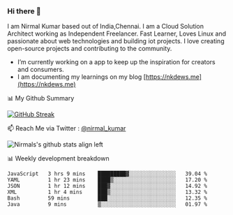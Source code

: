 ### Hi there 👋

 I am Nirmal Kumar based out of India,Chennai. I am a Cloud Solution Architect working as Independent Freelancer. Fast Learner, Loves Linux and passionate about web technologies and building iot projects. I love creating open-source projects and contributing to the community.

- I’m currently working on a app to keep up the inspiration for creators and consumers.
- I am documenting my learnings on my blog [https://nkdews.me](https://nkdews.me)


📊 My Github Summary

[![GitHub Streak](https://github-readme-streak-stats.herokuapp.com?user=nk-gears&theme=dark&hide_border=true&date_format=M%20j%5B%2C%20Y%5D)](https://git.io/streak-stats)


📫 Reach Me via  Twitter : [@nirmal_kumar](https://twitter.com/nirmal_kumar)

![Nirmals's github stats align left](https://github-readme-stats.vercel.app/api?username=nk-gears&show_icons=true)


📊 Weekly development breakdown

<!--START_SECTION:waka-->

```text
JavaScript   3 hrs 9 mins    █████████▓░░░░░░░░░░░░░░░   39.04 %
YAML         1 hr 23 mins    ████▒░░░░░░░░░░░░░░░░░░░░   17.20 %
JSON         1 hr 12 mins    ███▓░░░░░░░░░░░░░░░░░░░░░   14.92 %
XML          1 hr 4 mins     ███▒░░░░░░░░░░░░░░░░░░░░░   13.32 %
Bash         59 mins         ███░░░░░░░░░░░░░░░░░░░░░░   12.35 %
Java         9 mins          ▒░░░░░░░░░░░░░░░░░░░░░░░░   01.97 %
```

<!--END_SECTION:waka-->


